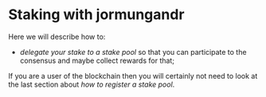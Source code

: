 # Staking with jormungandr

Here we will describe how to:

* _delegate your stake to a stake pool_ so that you can participate to the consensus
  and maybe collect rewards for that;

If you are a user of the blockchain then you will certainly not need to look
at the last section about _how to register a stake pool_.
